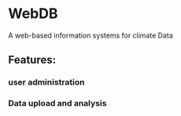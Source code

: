 # WebDB

A web-based information systems for climate Data

## Features:

### user administration

### Data upload and analysis
